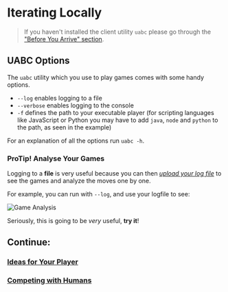 # Iterating Locally

> If you haven't installed the client utility `uabc` please go through the ["Before You Arrive" section](/README.md).

## UABC Options

The `uabc` utility which you use to play games comes with some handy options.

* `--log` enables logging to a file
* `--verbose` enables logging to the console
* `-f` defines the path to your executable player (for scripting languages like JavaScript or Python you may have to add `java`, `node` and `python` to the path, as seen in the example)

For an explanation of all the options run `uabc -h`.

### ProTip! Analyse Your Games

Logging to a **file** is very useful because you can then *[upload your log file](https://uttt.socialgorithm.org/replay)* to see the games and analyze the moves one by one.

For example, you can run with `--log`, and use your logfile to see: 

![Game Analysis](/assets/replay.gif)

Seriously, this is going to be *very* useful, **try it**!

## Continue:

### [Ideas for Your Player](ideas.md)
### [Competing with Humans](competing.md)
